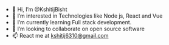 - 👋 Hi, I’m @KshitijBisht
- 👀 I’m interested in Technologies like Node js, React and Vue
- 🌱 I’m currently learning Full stack development.
- 💞️ I’m looking to collaborate on open source software  
- 📫 React me at kshitij6310@gmail.com

<!---
KshitijBisht/KshitijBisht is a ✨ special ✨ repository because its `README.md` (this file) appears on your GitHub profile.
You can click the Preview link to take a look at your changes.
--->

